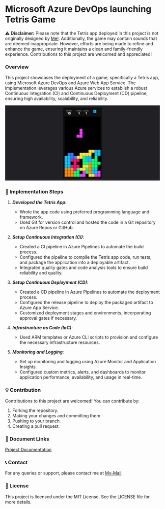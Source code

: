 # Microsoft Azure DevOps launching Tetris Game

⚠️ **Disclaimer:** Please note that the Tetris app deployed in this project is not originally designed by [Me!](https://github.com/imharshag). Additionally, the game may contain sounds that are deemed inappropriate. However, efforts are being made to refine and enhance the game, ensuring it maintains a clean and family-friendly experience. Contributions to this project are welcomed and appreciated!

### Overview

This project showcases the deployment of a game, specifically a Tetris app, using Microsoft Azure DevOps and Azure Web App Service. The implementation leverages various Azure services to establish a robust Continuous Integration (CI) and Continuous Deployment (CD) pipeline, ensuring high availability, scalability, and reliability.

![Tetris Game](preview.png)

### 🚀 Implementation Steps

1. ***Developed the Tetris App***:
   - Wrote the app code using preferred programming language and framework.
   - Used Git for version control and hosted the code in a Git repository on Azure Repos or GitHub.

2. ***Setup Continuous Integration (CI)***:
   - Created a CI pipeline in Azure Pipelines to automate the build process.
   - Configured the pipeline to compile the Tetris app code, run tests, and package the application into a deployable artifact.
   - Integrated quality gates and code analysis tools to ensure build reliability and quality.

3. ***Setup Continuous Deployment (CD)***:
   - Created a CD pipeline in Azure Pipelines to automate the deployment process.
   - Configured the release pipeline to deploy the packaged artifact to Azure App Service.
   - Customized deployment stages and environments, incorporating approval gates if necessary.

4. ***Infrastructure as Code (IaC)***:
   - Used ARM templates or Azure CLI scripts to provision and configure the necessary infrastructure resources.

5. ***Monitoring and Logging***:
   - Set up monitoring and logging using Azure Monitor and Application Insights.
   - Configured custom metrics, alerts, and dashboards to monitor application performance, availability, and usage in real-time.

### 💡 Contribution

Contributions to this project are welcomed! You can contribute by:
1. Forking the repository.
2. Making your changes and committing them.
3. Pushing to your branch.
4. Creating a pull request.

### 📜 Document Links
[Project Documentation](https://drive.google.com/file/d/1sLw4O33hZT2X_a2-bsWfUPbFhdCSMI26/view?usp=drive_link)

### 📞 Contact

For any queries or support, please contact me at [My-Mail](mailto:harshag3106@gmail.com)

### 📜 License
This project is licensed under the MIT License. See the LICENSE file for more details.



